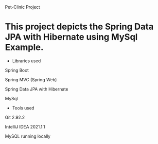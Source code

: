 Pet-Clinic Project



# This project depicts the Spring Data JPA with Hibernate using MySql Example.

- Libraries used

Spring Boot

Spring MVC (Spring Web)

Spring Data JPA with Hibernate

MySql

- Tools used

Git 2.92.2

IntelliJ IDEA 2021.1.1

MySQL running locally
